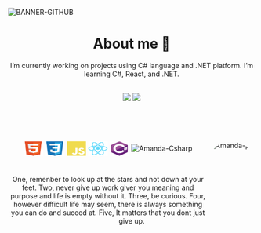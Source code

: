 ![BANNER-GITHUB](https://user-images.githubusercontent.com/87491868/164246800-7905fb3e-fa2f-41f8-bdb5-66d3f2baff63.png)


### 




<div align="center">
  <h1 align="text-center">About me 👋</h1>
  <p>I’m currently working on projects using C# language and .NET platform.
     I’m learning C#, React, and .NET.</p>
  <br>
  <img height="180em"  src="https://github-readme-stats.vercel.app/api?username=AmandaJhes&show_icons=true&theme=radical">
  <img height="180em"  src="https://github-readme-stats.vercel.app/api/top-langs/?username=AmandaJhes&show_icons=true&theme=radical">
</div>

<br><br>
<div style="display: inline_block" align="center"><br>
  <img align="center" alt="Amanda-HTML" height="30" width="40" src="https://raw.githubusercontent.com/devicons/devicon/master/icons/html5/html5-original.svg">
  <img align="center" alt="Amanda-CSS" height="30" width="40" src="https://raw.githubusercontent.com/devicons/devicon/master/icons/css3/css3-original.svg">
  <img align="center" alt="Amanda-Js" height="30" width="40" src="https://raw.githubusercontent.com/devicons/devicon/master/icons/javascript/javascript-plain.svg">
  <img align="center" alt="Amanda-React" height="30" width="40" src="https://raw.githubusercontent.com/devicons/devicon/master/icons/react/react-original.svg">
  <img align="center" alt="Amanda-Csharp" height="30" width="40" src="https://raw.githubusercontent.com/devicons/devicon/master/icons/csharp/csharp-original.svg">
  <img align="center" alt="Amanda-Csharp" height="30" width="40" src="https://cdn.jsdelivr.net/gh/devicons/devicon/icons/dot-net/dot-net-plain-wordmark.svg">
  <img align="right" alt="Amanda-pic" height="150" style="border-radius:50px;" src="https://i.picasion.com/pic92/dfed40cc640597704289dd63c14504a7.gif">
</div>
  
  #
  
 <p align="center">
  One, remenber to look up at the stars and not down at your feet. Two, never give up work giver you meaning and purpose and life is empty without it. Three, be curious. Four, however difficult life may seem, there is always something you can do and suceed at. Five, It matters that you dont just give up.
</p>

